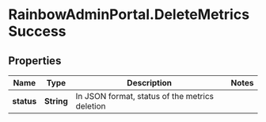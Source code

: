 # RainbowAdminPortal.DeleteMetricsSuccess

## Properties

Name | Type | Description | Notes
------------ | ------------- | ------------- | -------------
**status** | **String** | In JSON format, status of the metrics deletion | 


